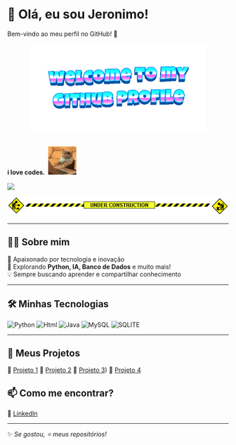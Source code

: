 # 👋 Olá, eu sou Jeronimo!  
Bem-vindo ao meu perfil no GitHub! 🚀  

<div align="center">
    <img src="welcome-header.gif" alt="welcome to my github profile" width="400">
    <br>
    <br>
</div>


**i love codes.**&nbsp;&nbsp;![](cat-typing.gif)&nbsp;&nbsp;

<img src="party-furby.gif" align="center" width="60">

<br>

![](under-construction.gif)

---

## 🧑‍💻 Sobre mim  
🎯 Apaixonado por tecnologia e inovação  
🚀 Explorando **Python, IA, Banco de Dados** e muito mais!  
💡 Sempre buscando aprender e compartilhar conhecimento  

---

## 🛠️ Minhas Tecnologias  
![Python](https://img.icons8.com/?size=100&id=12592&format=png&color=000000) 
![Html](https://img.icons8.com/?size=100&id=23028&format=png&color=000000)
![Java](https://img.icons8.com/?size=100&id=39854&format=png&color=000000)
![MySQL](https://img.icons8.com/?size=100&id=39855&format=png&color=000000) 
![SQLITE](https://img.icons8.com/?size=100&id=yjSayFwWHyCo&format=png&color=000000) 


---

## 🚀 Meus Projetos  
🔹 [Projeto 1](https://github.com/JJeeronimo/Video-locadora)
🔹 [Projeto 2](https://github.com/JJeeronimo/Projeto-de-Estacionamento)
🔹 [Projeto 3](https://github.com/JJeeronimo/Minha-Playlist))
🔹 [Projeto 4](https://github.com/JJeeronimo/CD-player)

## 📫 Como me encontrar?  
💼 [LinkedIn](https://www.linkedin.com/in/jo%C3%A3o-jeronimo?utm_source=share&utm_campaign=share_via&utm_content=profile&utm_medium=ios_app) 

---

✨ _Se gostou, ⭐ meus repositórios!_




